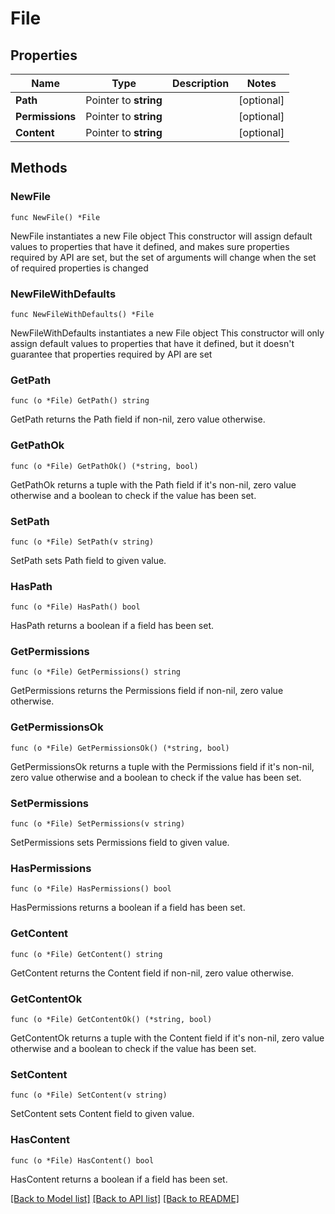 # File

## Properties

Name | Type | Description | Notes
------------ | ------------- | ------------- | -------------
**Path** | Pointer to **string** |  | [optional] 
**Permissions** | Pointer to **string** |  | [optional] 
**Content** | Pointer to **string** |  | [optional] 

## Methods

### NewFile

`func NewFile() *File`

NewFile instantiates a new File object
This constructor will assign default values to properties that have it defined,
and makes sure properties required by API are set, but the set of arguments
will change when the set of required properties is changed

### NewFileWithDefaults

`func NewFileWithDefaults() *File`

NewFileWithDefaults instantiates a new File object
This constructor will only assign default values to properties that have it defined,
but it doesn't guarantee that properties required by API are set

### GetPath

`func (o *File) GetPath() string`

GetPath returns the Path field if non-nil, zero value otherwise.

### GetPathOk

`func (o *File) GetPathOk() (*string, bool)`

GetPathOk returns a tuple with the Path field if it's non-nil, zero value otherwise
and a boolean to check if the value has been set.

### SetPath

`func (o *File) SetPath(v string)`

SetPath sets Path field to given value.

### HasPath

`func (o *File) HasPath() bool`

HasPath returns a boolean if a field has been set.

### GetPermissions

`func (o *File) GetPermissions() string`

GetPermissions returns the Permissions field if non-nil, zero value otherwise.

### GetPermissionsOk

`func (o *File) GetPermissionsOk() (*string, bool)`

GetPermissionsOk returns a tuple with the Permissions field if it's non-nil, zero value otherwise
and a boolean to check if the value has been set.

### SetPermissions

`func (o *File) SetPermissions(v string)`

SetPermissions sets Permissions field to given value.

### HasPermissions

`func (o *File) HasPermissions() bool`

HasPermissions returns a boolean if a field has been set.

### GetContent

`func (o *File) GetContent() string`

GetContent returns the Content field if non-nil, zero value otherwise.

### GetContentOk

`func (o *File) GetContentOk() (*string, bool)`

GetContentOk returns a tuple with the Content field if it's non-nil, zero value otherwise
and a boolean to check if the value has been set.

### SetContent

`func (o *File) SetContent(v string)`

SetContent sets Content field to given value.

### HasContent

`func (o *File) HasContent() bool`

HasContent returns a boolean if a field has been set.


[[Back to Model list]](../README.md#documentation-for-models) [[Back to API list]](../README.md#documentation-for-api-endpoints) [[Back to README]](../README.md)


